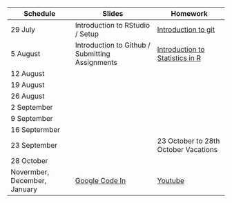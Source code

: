 

| Schedule | Slides | Homework |
| --- |---| --- |
| 29 July      | Introduction to RStudio / Setup | [Introduction to git](https://learn.datacamp.com/courses/introduction-to-git)
| 5 August     | Introduction to Github / Submitting Assignments | [Introduction to Statistics in R](https://learn.datacamp.com/courses/introduction-to-statistics-in-r)
| 12 August    | |
| 19 August    | |
| 26 August    | |
| 2 September  | |
| 9 September  | |
| 16 Septermber| |
| 23 September | | 23 October to 28th October Vacations
| 28 October   | | 
| Novermber, December, January | [Google Code In](https://en.wikipedia.org/wiki/Google_Code-in) | [Youtube](https://www.youtube.com/watch?v=DV5-6s-UfUE)
